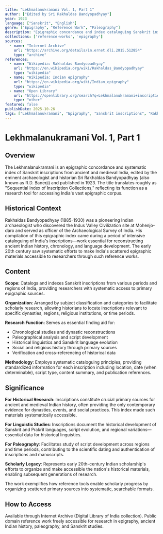 ```yaml
---
title: "Lekhmalanukramani Vol. 1, Part 1"
author: ["Edited by Sri Rakhaldas Bandyopadhyay"]
year: 1923
language: ["Sanskrit", "English"]
genre: ["Epigraphy", "Reference Work", "Paleography"]
description: "Epigraphic concordance and index cataloguing Sanskrit inscriptions from ancient and medieval India, organized by subject classification for paleographical and historical linguistic study. Provides systematic reference to inscription sources essential for chronological and dynastic reconstruction in ancient Indian studies. Compiled by pioneering archaeologist Rakhaldas Bandyopadhyay, making epigraphic materials accessible for scholarly research."
collections: ['reference-works', 'epigraphy']
sources:
  - name: "Internet Archive"
    url: "https://archive.org/details/in.ernet.dli.2015.512854"
    type: "archive"
references:
  - name: "Wikipedia: Rakhaldas Bandyopadhyay"
    url: "https://en.wikipedia.org/wiki/Rakhaldas_Bandyopadhyay"
    type: "wikipedia"
  - name: "Wikipedia: Indian epigraphy"
    url: "https://en.wikipedia.org/wiki/Indian_epigraphy"
    type: "wikipedia"
  - name: "Open Library"
    url: "https://openlibrary.org/search?q=Lekhmalanukramani+inscriptions&mode=everything"
    type: "other"
featured: false
publishDate: 2025-10-26
tags: ["Lekhmalanukramani", "Epigraphy", "Sanskrit inscriptions", "Rakhaldas Bandyopadhyay", "Paleography", "Reference work", "Ancient India", "Historical linguistics", "Chronology", "Dynasty", "Archaeological Survey", "Index"]
---
```


# Lekhmalanukramani Vol. 1, Part 1

## Overview

The Lekhmalanukramani is an epigraphic concordance and systematic index of Sanskrit inscriptions from ancient and medieval India, edited by the eminent archaeologist and historian Sri Rakhaldas Bandyopadhyay (also known as R.D. Banerji) and published in 1923. The title translates roughly as "Sequential Index of Inscription Collections," reflecting its function as a research tool for accessing India's vast epigraphic corpus.

## Historical Context

Rakhaldas Bandyopadhyay (1885-1930) was a pioneering Indian archaeologist who discovered the Indus Valley Civilization site at Mohenjo-daro and served as officer of the Archaeological Survey of India. His compilation of this epigraphic index came during a period of intensive cataloguing of India's inscriptions—work essential for reconstructing ancient Indian history, chronology, and language development. The early 20th century saw systematic efforts to make India's scattered epigraphic materials accessible to researchers through such reference works.

## Content

**Scope**: Catalogs and indexes Sanskrit inscriptions from various periods and regions of India, providing researchers with systematic access to primary epigraphic sources.

**Organization**: Arranged by subject classification and categories to facilitate scholarly research, allowing historians to locate inscriptions relevant to specific dynasties, regions, religious institutions, or time periods.

**Research Function**: Serves as essential finding aid for:
- Chronological studies and dynastic reconstructions
- Paleographical analysis and script development
- Historical linguistics and Sanskrit language evolution
- Social and religious history through primary sources
- Verification and cross-referencing of historical data

**Methodology**: Employs systematic cataloguing principles, providing standardized information for each inscription including location, date (when determinable), script type, content summary, and publication references.

## Significance

**For Historical Research**: Inscriptions constitute crucial primary sources for ancient and medieval Indian history, often providing the only contemporary evidence for dynasties, events, and social practices. This index made such materials systematically accessible.

**For Linguistic Studies**: Inscriptions document the historical development of Sanskrit and Prakrit languages, script evolution, and regional variations—essential data for historical linguistics.

**For Paleography**: Facilitates study of script development across regions and time periods, contributing to the scientific dating and authentication of inscriptions and manuscripts.

**Scholarly Legacy**: Represents early 20th-century Indian scholarship's efforts to organize and make accessible the nation's historical materials, enabling subsequent generations of research.

The work exemplifies how reference tools enable scholarly progress by organizing scattered primary sources into systematic, searchable formats.

## How to Access

Available through Internet Archive (Digital Library of India collection). Public domain reference work freely accessible for research in epigraphy, ancient Indian history, paleography, and Sanskrit studies.
